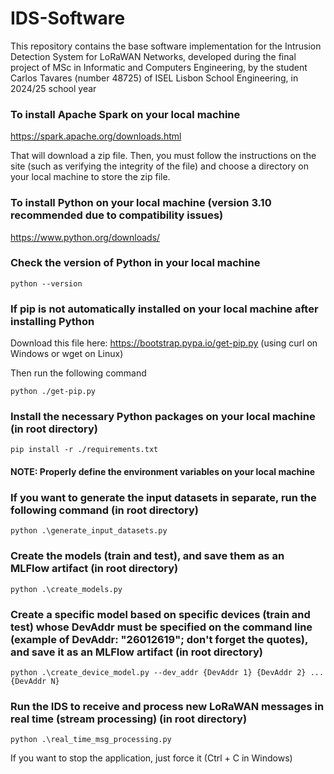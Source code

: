 # IDS-Software
This repository contains the base software implementation for the Intrusion Detection System for LoRaWAN Networks, developed during the final project of MSc in Informatic and Computers Engineering, by the student Carlos Tavares (number 48725) of ISEL Lisbon School Engineering, in 2024/25 school year

### To install Apache Spark on your local machine
https://spark.apache.org/downloads.html

That will download a zip file. Then, you must follow the instructions on the site (such as verifying the integrity of the file) and choose a directory on your local machine to store the zip file. 

### To install Python on your local machine (version 3.10 recommended due to compatibility issues)
https://www.python.org/downloads/

### Check the version of Python in your local machine
 ```python3
python --version
```

### If pip is not automatically installed on your local machine after installing Python
Download this file here: https://bootstrap.pypa.io/get-pip.py (using curl on Windows or wget on Linux)

Then run the following command
 ```python3
python ./get-pip.py
```


### Install the necessary Python packages on your local machine (in root directory)
```
pip install -r ./requirements.txt
```

#### NOTE: Properly define the environment variables on your local machine

### If you want to generate the input datasets in separate, run the following command (in root directory)
```python3
python .\generate_input_datasets.py
```


### Create the models (train and test), and save them as an MLFlow artifact (in root directory)
```python3
python .\create_models.py
```

### Create a specific model based on specific devices (train and test) whose DevAddr must be specified on the command line (example of DevAddr: "26012619"; don't forget the quotes), and save it as an MLFlow artifact (in root directory)
```python3
python .\create_device_model.py --dev_addr {DevAddr 1} {DevAddr 2} ... {DevAddr N}
```

### Run the IDS to receive and process new LoRaWAN messages in real time (stream processing) (in root directory)
 ```python3
python .\real_time_msg_processing.py
```
If you want to stop the application, just force it (Ctrl + C in Windows)

